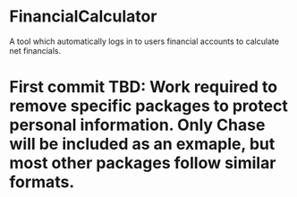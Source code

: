 # FinancialCalculator
A tool which automatically logs in to users financial accounts to calculate net financials.

# First commit TBD: Work required to remove specific packages to protect personal information.  Only Chase will be included as an exmaple, but most other packages follow similar formats.
